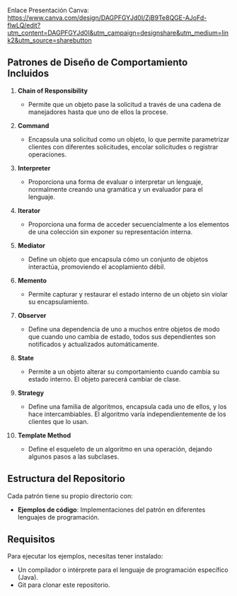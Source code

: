Enlace Presentación Canva: https://www.canva.com/design/DAGPFGYJd0I/ZjB9Te8QGE-AJoFd-flwLQ/edit?utm_content=DAGPFGYJd0I&utm_campaign=designshare&utm_medium=link2&utm_source=sharebutton  


## Patrones de Diseño de Comportamiento Incluidos

1. **Chain of Responsibility**
   - Permite que un objeto pase la solicitud a través de una cadena de manejadores hasta que uno de ellos la procese.


2. **Command**
   - Encapsula una solicitud como un objeto, lo que permite parametrizar clientes con diferentes solicitudes, encolar solicitudes o registrar operaciones.


3. **Interpreter**
   - Proporciona una forma de evaluar o interpretar un lenguaje, normalmente creando una gramática y un evaluador para el lenguaje.


4. **Iterator**
   - Proporciona una forma de acceder secuencialmente a los elementos de una colección sin exponer su representación interna.


5. **Mediator**
   - Define un objeto que encapsula cómo un conjunto de objetos interactúa, promoviendo el acoplamiento débil.


6. **Memento**
   - Permite capturar y restaurar el estado interno de un objeto sin violar su encapsulamiento.


7. **Observer**
   - Define una dependencia de uno a muchos entre objetos de modo que cuando uno cambia de estado, todos sus dependientes son notificados y actualizados automáticamente.


8. **State**
   - Permite a un objeto alterar su comportamiento cuando cambia su estado interno. El objeto parecerá cambiar de clase.


9. **Strategy**
   - Define una familia de algoritmos, encapsula cada uno de ellos, y los hace intercambiables. El algoritmo varía independientemente de los clientes que lo usan.


10. **Template Method**
    - Define el esqueleto de un algoritmo en una operación, dejando algunos pasos a las subclases.


## Estructura del Repositorio

Cada patrón tiene su propio directorio con:
- **Ejemplos de código**: Implementaciones del patrón en diferentes lenguajes de programación.

## Requisitos

Para ejecutar los ejemplos, necesitas tener instalado:

- Un compilador o intérprete para el lenguaje de programación específico (Java).
- Git para clonar este repositorio.

